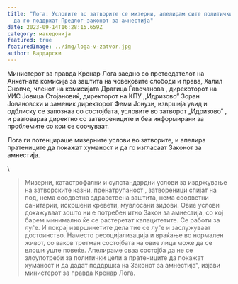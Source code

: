 ```yaml
---
title: "Лога: Условите во затворите се мизерни, апелирам сите политички партии
  да го поддржат Предлог-законот за амнестија"
date: 2023-09-14T16:28:15.659Z
category: македонија
featured: true
featuredImage: ../img/loga-v-zatvor.jpg
author: Вардарски
---
```

<!--StartFragment-->

Министерот за правда Кренар Лога заедно со претседателот на Анкетната комисија за заштита на човековите слободи и права, Халил Снопче, членот на комисијата Драгица Ѓавочанова , дирекоторот на УИС Јовица Стојановиќ, директорот на КПУ ,,Идризово” Зоран Јовановски и заменик директорот Феми Јонузи, извршија увид и одблиску се запознаа со состојбата, условите во затворот „Идризово“ , и разговараа директно со затворениците и беа информирани за проблемите со кои се соочуваат.



<!--EndFragment--><!--StartFragment-->

Лога ги потенцираше мизерните услови во затворите, и апелира пратениците да покажат хуманост и да го изгласаат Законот за амнестија.

\
<!--StartFragment-->

> Мизерни, катастрофални и супстандардни услови за издржување на затворските казни, пренатрупаност , затвореници спијат на под, нема соодветна здравствена заштита, нема соодветни санитарии, искршени кревети, мувлосани ѕидови. Овие услови докажуваат зошто ни е потребен итно Закон за амнестија, со кој барем минимално ќе се растеретат капацитетите. Се работи за луѓе. И покрај извршинетите дела тие се луѓе и заслужуваат достоинство. Наместо ресоцијализација и враќање во нормален живот, со ваков третман состојбата на овие лица може да се влоши уште повеќе. Апелираме оваа состојба да не се злоупотреби за политички цели а пратениците да покажат хуманост и да дадат поддршка на Законот за амнестија“, изјави министерот за правда Кренар Лога.



<!--EndFragment-->

<!--EndFragment-->